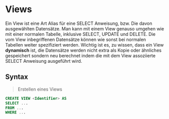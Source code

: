 # Views

Ein View ist eine Art Alias für eine SELECT Anweisung, bzw. Die davon ausgewählten Datensätze. Man kann mit einem View genauso umgehen wie mit einer normalen Tabelle,  inklusive SELECT, UPDATE und DELETE. Die vom View inbegriffenen Datensätze können wie sonst bei normalen Tabellen weiter  spezifiziert werden. Wichtig ist es, zu wissen, dass ein View **dynamisch** ist, die Datensätze werden nicht extra als Kopie oder ähnliches gespeichert sondern neu berechnet indem die mit dem View assoziierte SELECT Anweisung ausgeführt wird. 



## Syntax

> Erstellen eines Views

```sql
CREATE VIEW <Identifier> AS
SELECT ...
FROM ...
WHERE ...
```